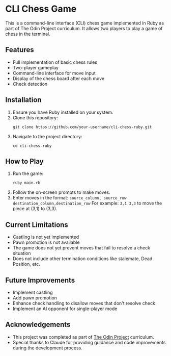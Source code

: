 # CLI Chess Game

This is a command-line interface (CLI) chess game implemented in Ruby as part of The Odin Project curriculum. It allows two players to play a game of chess in the terminal.

## Features

- Full implementation of basic chess rules
- Two-player gameplay
- Command-line interface for move input
- Display of the chess board after each move
- Check detection

## Installation

1. Ensure you have Ruby installed on your system.
2. Clone this repository:
   ```
   git clone https://github.com/your-username/cli-chess-ruby.git
   ```
3. Navigate to the project directory:
   ```
   cd cli-chess-ruby
   ```

## How to Play

1. Run the game:
   ```
   ruby main.rb
   ```
2. Follow the on-screen prompts to make moves.
3. Enter moves in the format: `source_column, source_row destination_column,destination_row`
   For example: `3,1 3,3` to move the piece at (3,1) to (3,3).

## Current Limitations

- Castling is not yet implemented
- Pawn promotion is not available
- The game does not yet prevent moves that fail to resolve a check situation
- Does not include other termination conditions like stalemate, Dead Position, etc.

## Future Improvements

- Implement castling
- Add pawn promotion
- Enhance check handling to disallow moves that don't resolve check
- Implement an AI opponent for single-player mode

## Acknowledgements

- This project was completed as part of [The Odin Project](https://www.theodinproject.com/) curriculum.
- Special thanks to Claude for providing guidance and code improvements during the development process.